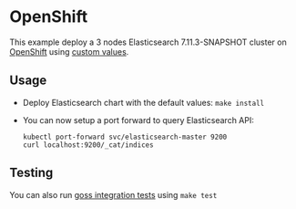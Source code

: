 # OpenShift

This example deploy a 3 nodes Elasticsearch 7.11.3-SNAPSHOT cluster on [OpenShift][]
using [custom values][].

## Usage

* Deploy Elasticsearch chart with the default values: `make install`

* You can now setup a port forward to query Elasticsearch API:

  ```
  kubectl port-forward svc/elasticsearch-master 9200
  curl localhost:9200/_cat/indices
  ```

## Testing

You can also run [goss integration tests][] using `make test`


[custom values]: https://github.com/elastic/helm-charts/tree/7.11/elasticsearch/examples/openshift/values.yaml
[goss integration tests]: https://github.com/elastic/helm-charts/tree/7.11/elasticsearch/examples/openshift/test/goss.yaml
[openshift]: https://www.openshift.com/
